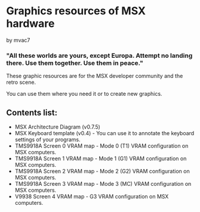 # Graphics resources of MSX hardware

by mvac7


### "All these worlds are yours, except Europa. Attempt no landing there. Use them together. Use them in peace."



These graphic resources are for the MSX developer community and the retro scene.

You can use them where you need it or to create new graphics.



## Contents list:
- MSX Architecture Diagram (v0.7.5)
- MSX Keyboard template (v0.4) - You can use it to annotate the keyboard settings of your programs.
- TMS9918A Screen 0 VRAM map - Mode 0 (T1) VRAM configuration on MSX computers.
- TMS9918A Screen 1 VRAM map - Mode 1 (G1) VRAM configuration on MSX computers.
- TMS9918A Screen 2 VRAM map - Mode 2 (G2) VRAM configuration on MSX computers.
- TMS9918A Screen 3 VRAM map - Mode 3 (MC) VRAM configuration on MSX computers.
- V9938 Screen 4 VRAM map - G3 VRAM configuration on MSX computers.